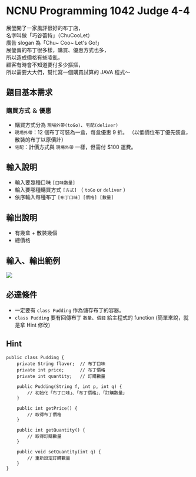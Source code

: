 # NCNU Programming 1042 Judge 4-4

展瑩開了一家風評很好的布丁店，  
名字叫做「巧谷蕾特」（ChuCooLet）  
廣告 slogan 為「Chu~ Coo~ Let's Go!」  
展瑩賣的布丁很多樣，購買、優惠方式也多，  
所以造成價格有些凌亂，  
顧客有時會不知道要付多少摳摳，  
所以需要大大們，幫忙寫一個購買試算的 JAVA 程式～  

## 題目基本需求

### 購買方式 ＆ 優惠
- 購買方式分為 `現場外帶(toGo)`、`宅配(deliver)`
- `現場外帶`：12 個布丁可裝為一盒，每盒優惠 9 折。
  （以低價位布丁優先裝盒，散裝的布丁以原價計）
- `宅配`：計價方式與 `現場外帶` 一樣，但需付 $100 運費。

## 輸入說明
- 輸入要幾種口味 `[口味數量]`
- 輸入要哪種購買方式 `[方式]` （ `toGo` or `deliver` ）
- 依序輸入每種布丁 `[布丁口味] [價格] [數量]`

## 輸出說明
- 有幾盒 + 散裝幾個
- 總價格

## 輸入、輸出範例
![](https://i.imgur.com/AZMGi8b.png)

## 必達條件
- 一定要有 `class Pudding` 作為儲存布丁的容器。
- `class Pudding` 要有回傳布丁 `數量`、`價錢` 給主程式的 function (簡單來說，就是拿 Hint 修改)

## Hint
```java=
public class Pudding {
    private String flavor;	// 布丁口味
    private int price;		// 布丁價格
    private int quantity;	// 訂購數量

    public Pudding(String f, int p, int q) {
    	// 初始化「布丁口味」、「布丁價格」、「訂購數量」
    }

    public int getPrice() {
    	// 取得布丁價格
    }

    public int getQuantity() {
    	// 取得訂購數量
    }

    public void setQuantity(int q) {
    	// 重新設定訂購數量
    }
}
```

